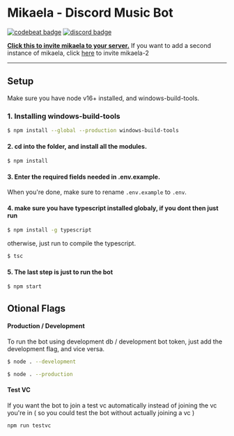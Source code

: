 # Mikaela - Discord Music Bot

[![codebeat badge](https://codebeat.co/badges/6a40e725-5006-4c0c-9948-18326ab5338d)](https://codebeat.co/projects/github-com-kira0x1-mikaela-master)
[![discord badge](https://img.shields.io/discord/585850878532124672?color=7289da&logo=discord&logoColor=white)](https://discord.gg/6fzTAReQtj)

**[Click this to invite mikaela to your server.](https://discordapp.com/api/oauth2/authorize?client_id=585874337618460672&permissions=37038144&scope=bot)**
If you want to add a second instance of mikaela, click [here](https://discord.com/api/oauth2/authorize?client_id=836799311458992138&permissions=37038144&scope=bot) to invite mikaela-2

---
## Setup

Make sure you have node v16+ installed, and windows-build-tools.

### 1. Installing windows-build-tools
```bash
$ npm install --global --production windows-build-tools
```

#### 2. cd into the folder, and install all the modules.
```bash
$ npm install
```

#### 3. Enter the required fields needed in .env.example.
 When you're done, make sure to rename `.env.example` to `.env`.

#### 4. make sure you have typescript installed globaly, if you dont then just run
```bash
$ npm install -g typescript
```
otherwise, just run to compile the typescript.

```bash
$ tsc
```

#### 5. The last step is just to run the bot
```bash
$ npm start
```

## Otional Flags
#### Production / Development
To run the bot using development db / development bot token, just add the development flag, and vice versa.

```bash
$ node . --development
```
```bash
$ node . --production
```

#### Test VC
If you want the bot to join a test vc automatically instead of joining the vc you're in ( so you could test the bot without actually joining a vc ) 

```bash
npm run testvc
```